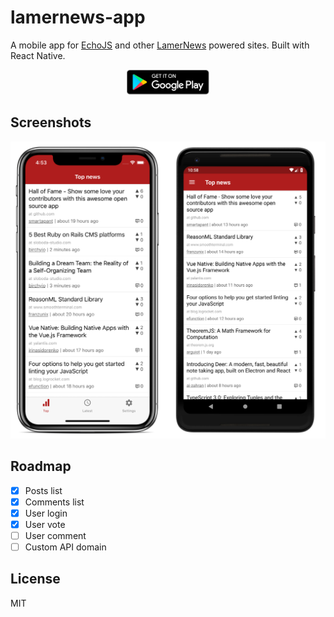 # lamernews-app

A mobile app for [EchoJS](https://echojs.com/) and other [LamerNews](https://github.com/antirez/lamernews) powered sites. Built with React Native.

<p align="center">
  <!-- <a href="">
    <img alt="Download on the App Store" title="App Store" src="assets/app-store.svg" />
  </a> -->
  <a href="https://play.google.com/store/apps/details?id=com.lamernews">
    <img alt="Get it on Google Play" title="Google Play" src="assets/google-play.png" height="40" />
  </a>
</p>

## Screenshots

<img src="assets/phones.png" />

## Roadmap

- [x] Posts list
- [x] Comments list
- [x] User login
- [x] User vote
- [ ] User comment
- [ ] Custom API domain

## License

MIT
